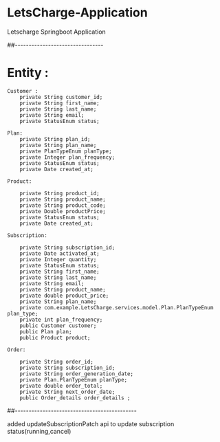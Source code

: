 # LetsCharge-Application
Letscharge Springboot Application

##--------------------------------

 # Entity  :
	Customer :
	    private String customer_id;
	    private String first_name;
	    private String last_name;
	    private String email;
	    private StatusEnum status;

	Plan:
	    private String plan_id;
	    private String plan_name;
	    private PlanTypeEnum planType;
	    private Integer plan_frequency;
	    private StatusEnum status;
	    private Date created_at;

	Product:
	 
	    private String product_id;
	    private String product_name;
	    private String product_code;
	    private Double productPrice;
	    private StatusEnum status;
	    private Date created_at;
	    
	Subscription:
	    
	    private String subscription_id;
	    private Date activated_at;
	    private Integer quantity;
	    private StatusEnum status;
	    private String first_name;
	    private String last_name;
	    private String email;
	    private String product_name;
	    private double product_price;
	    private String plan_name;
	    private com.example.LetsCharge.services.model.Plan.PlanTypeEnum plan_type;
	    private int plan_frequency;
	    public Customer customer;
	    public Plan plan;
	    public Product product;
	    
	Order:
	
	    private String order_id;
	    private String subscription_id;
	    private String order_generation_date;
	    private Plan.PlanTypeEnum planType;
	    private double order_total;
	    private String next_order_date;
	    public Order_details order_details ;


##--------------------------------------------

added updateSubscriptionPatch api to update subscription status(running,cancel)
